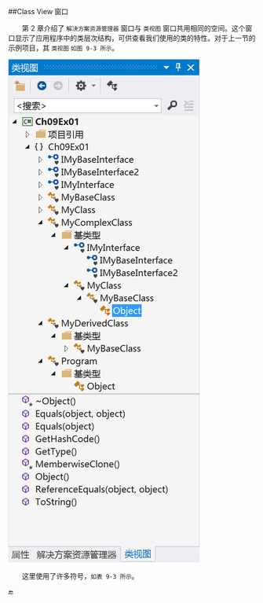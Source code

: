##Class View 窗口

&emsp;&emsp;第 2 章介绍了 `解决方案资源管理器` 窗口与 `类视图` 窗口共用相同的空间。这个窗口显示了应用程序中的类层次结构，可供查看我们使用的类的特性。对于上一节的示例项目，其 `类视图` `如图 9-3 所示`。

![图 9-3](/assets/9-3.png)

&emsp;&emsp;这里使用了许多符号，`如表 9-3 所示`。




🔚